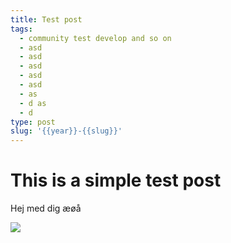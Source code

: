 ```yaml
---
title: Test post
tags:
  - community test develop and so on
  - asd
  - asd
  - asd
  - asd
  - asd
  - as
  - d as
  - d
type: post
slug: '{{year}}-{{slug}}'
---
```

# This is a simple test post

Hej med dig æøå



![](/uploads/wallhaven-zmoxry.jpg)
